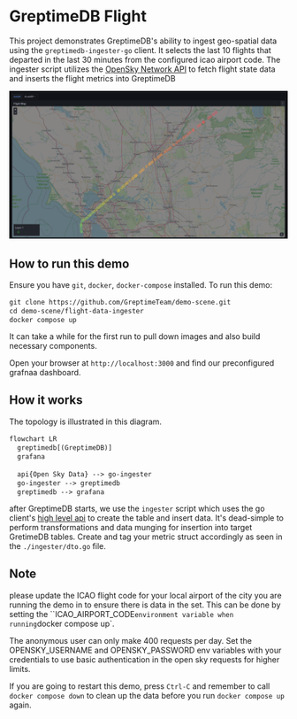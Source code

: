 # GreptimeDB Flight

This project demonstrates GreptimeDB's ability to ingest geo-spatial data using the
`greptimedb-ingester-go` client. It selects the last 10 flights that departed in
the last 30 minutes from the configured icao airport code. The ingester script
utilizes the [OpenSky Network API](https://opensky-network.org/apidoc/) to fetch
flight state data and inserts the flight metrics into GreptimeDB

![screenshot](screenshot.png)

## How to run this demo

Ensure you have `git`, `docker`, `docker-compose`
installed. To run this demo:

```shell
git clone https://github.com/GreptimeTeam/demo-scene.git
cd demo-scene/flight-data-ingester
docker compose up
```

It can take a while for the first run to pull down images and also build
necessary components.

Open your browser at `http://localhost:3000` and find our preconfigured grafnaa
dashboard.

## How it works

The topology is illustrated in this diagram.

```mermaid
flowchart LR
  greptimedb[(GreptimeDB)]
  grafana

  api{Open Sky Data} --> go-ingester
  go-ingester --> greptimedb
  greptimedb --> grafana
```

after GreptimeDB starts, we use the `ingester` script which uses the go client's 
[high level api](https://docs.greptime.com/user-guide/ingest-data/for-iot/grpc-sdks/go/#installation) 
to create the table and insert data. It's dead-simple to perform transformations and data munging for insertion into target GretimeDB tables. 
Create and tag your metric struct accordingly as seen in the `./ingester/dto.go` file.

## Note

please update the ICAO flight code for your local airport of the city you are
running the demo in to ensure there is data in the set. This can be done by
setting the ``ICAO_AIRPORT_CODE` environment variable when running `docker
compose up`.

The anonymous user can only make 400 requests per day.
Set the OPENSKY_USERNAME and OPENSKY_PASSWORD env variables with
your credentials to use basic authentication in the open sky requests for higher limits.

If you are going to restart this demo, press `Ctrl-C` and remember to call
`docker compose down` to clean up the data before you run `docker compose up`
again.
